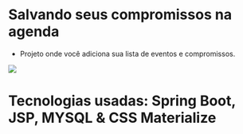 # Salvando seus compromissos na agenda

- Projeto onde você adiciona sua lista de eventos e compromissos.

<img src="https://lh3.googleusercontent.com/7POsg1F6HjaXF0P-v8lOWILO3__TLq0yhZFd6rDePiT4BCLMzzU89oPp_N01BjFDFZloz9VsH1OwphWr1eo6nKafo8q_oKGjHfNQyhNg3g2MJ4cKtrFx0qpwoodMTuxi33fYDYH32lE4lh4Q4sfOmsopyrGFgNNNVopX0iWbcoMTdoE4Vqs1auth-HLZ19dttf589NQZcKSCk5g6pSsHkO0_KHiRYRCdGaFUCKCtnPo55FR7BVjh5pn5GnDZeQx3mtOfeOSzO9R2D3BVaFrFHOvAIUlYYuJWx9LNVOFXK2RxGXGiYSdb8QYmRz5ItSnaf7W2yCn547clZH4XGkeso3zZ_ZiDyCHFg_8mr-HKkSOVdl-YPkxXrv5AHiLhQ0sibXka63vI6OrjEt3fYY9mZsYM0J377gjAwiaBMV84iEswyOIla0wqxPF_TJ1er60p9DQk3EtSmZBIAUP8ZMPbDFPUPK-zHNq-PLSIN8aSrv2pfR-jksL3BtYv3QKu8cCz5yknNDOwDN7avSSKMT6xIJLPlY5L_Nxd5Xjov3Wfrwd-CWj5CZwoczqSnZRUkTTghiUz_Cj8bXu5jnW69ZYke9_c6_wOMtHpjNWRNBb_0biDZtk7E-3k0vcTag113Pqw6yOX8LHnSgVB83N5GsQplYLw9cOH-9tjW3GYaMmNEFdeZaHjRVf_EO2ey8fIG_g=w1112-h625-no?authuser=0">

# Tecnologias usadas: Spring Boot, JSP, MYSQL & CSS Materialize
